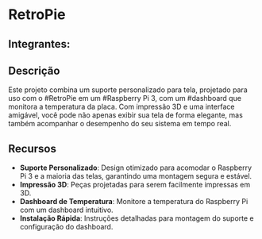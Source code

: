 # RetroPie

## Integrantes:


## Descrição
Este projeto combina um suporte personalizado para tela, projetado para uso com o #RetroPie em um #Raspberry Pi 3, com um #dashboard que monitora a temperatura da placa. Com impressão 3D e uma interface amigável, você pode não apenas exibir sua tela de forma elegante, mas também acompanhar o desempenho do seu sistema em tempo real.

## Recursos

- **Suporte Personalizado**: Design otimizado para acomodar o Raspberry Pi 3 e a maioria das telas, garantindo uma montagem segura e estável.
- **Impressão 3D**: Peças projetadas para serem facilmente impressas em 3D.
- **Dashboard de Temperatura**: Monitore a temperatura do Raspberry Pi com um dashboard intuitivo.
- **Instalação Rápida**: Instruções detalhadas para montagem do suporte e configuração do dashboard.


